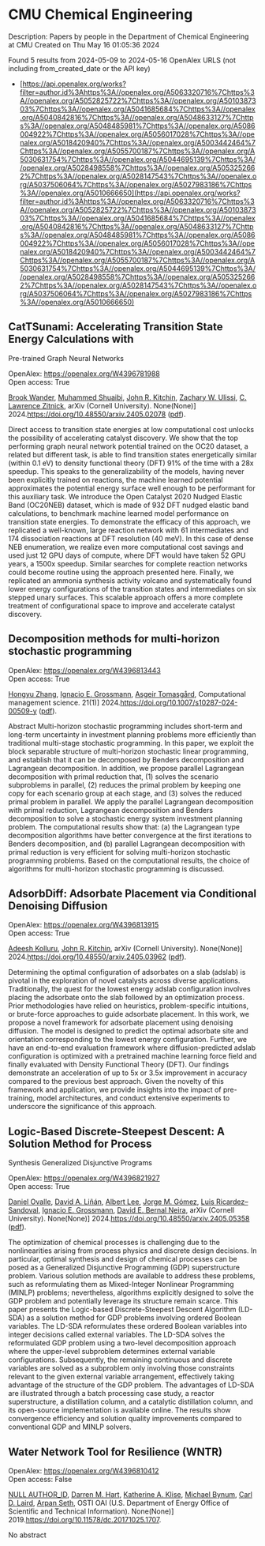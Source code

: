 # CMU Chemical Engineering
Description: Papers by people in the Department of Chemical Engineering at CMU
Created on Thu May 16 01:05:36 2024

Found 5 results from 2024-05-09 to 2024-05-16
OpenAlex URLS (not including from_created_date or the API key)
- [https://api.openalex.org/works?filter=author.id%3Ahttps%3A//openalex.org/A5063320716%7Chttps%3A//openalex.org/A5052825722%7Chttps%3A//openalex.org/A5010387303%7Chttps%3A//openalex.org/A5041685684%7Chttps%3A//openalex.org/A5040842816%7Chttps%3A//openalex.org/A5048633127%7Chttps%3A//openalex.org/A5048485981%7Chttps%3A//openalex.org/A5086004922%7Chttps%3A//openalex.org/A5056017028%7Chttps%3A//openalex.org/A5018420940%7Chttps%3A//openalex.org/A5003442464%7Chttps%3A//openalex.org/A5055700187%7Chttps%3A//openalex.org/A5030631754%7Chttps%3A//openalex.org/A5044695139%7Chttps%3A//openalex.org/A5028498558%7Chttps%3A//openalex.org/A5053252662%7Chttps%3A//openalex.org/A5028147543%7Chttps%3A//openalex.org/A5037506064%7Chttps%3A//openalex.org/A5027983186%7Chttps%3A//openalex.org/A5010666650](https://api.openalex.org/works?filter=author.id%3Ahttps%3A//openalex.org/A5063320716%7Chttps%3A//openalex.org/A5052825722%7Chttps%3A//openalex.org/A5010387303%7Chttps%3A//openalex.org/A5041685684%7Chttps%3A//openalex.org/A5040842816%7Chttps%3A//openalex.org/A5048633127%7Chttps%3A//openalex.org/A5048485981%7Chttps%3A//openalex.org/A5086004922%7Chttps%3A//openalex.org/A5056017028%7Chttps%3A//openalex.org/A5018420940%7Chttps%3A//openalex.org/A5003442464%7Chttps%3A//openalex.org/A5055700187%7Chttps%3A//openalex.org/A5030631754%7Chttps%3A//openalex.org/A5044695139%7Chttps%3A//openalex.org/A5028498558%7Chttps%3A//openalex.org/A5053252662%7Chttps%3A//openalex.org/A5028147543%7Chttps%3A//openalex.org/A5037506064%7Chttps%3A//openalex.org/A5027983186%7Chttps%3A//openalex.org/A5010666650)

## CatTSunami: Accelerating Transition State Energy Calculations with
  Pre-trained Graph Neural Networks   

OpenAlex: https://openalex.org/W4396781988    
Open access: True
    
[Brook Wander](https://openalex.org/A5029824000), [Muhammed Shuaibi](https://openalex.org/A5004640526), [John R. Kitchin](https://openalex.org/A5003442464), [Zachary W. Ulissi](https://openalex.org/A5024574386), [C. Lawrence Zitnick](https://openalex.org/A5058450549), arXiv (Cornell University). None(None)] 2024.https://doi.org/10.48550/arxiv.2405.02078 ([pdf](https://arxiv.org/pdf/2405.02078)).
    
Direct access to transition state energies at low computational cost unlocks the possibility of accelerating catalyst discovery. We show that the top performing graph neural network potential trained on the OC20 dataset, a related but different task, is able to find transition states energetically similar (within 0.1 eV) to density functional theory (DFT) 91% of the time with a 28x speedup. This speaks to the generalizability of the models, having never been explicitly trained on reactions, the machine learned potential approximates the potential energy surface well enough to be performant for this auxiliary task. We introduce the Open Catalyst 2020 Nudged Elastic Band (OC20NEB) dataset, which is made of 932 DFT nudged elastic band calculations, to benchmark machine learned model performance on transition state energies. To demonstrate the efficacy of this approach, we replicated a well-known, large reaction network with 61 intermediates and 174 dissociation reactions at DFT resolution (40 meV). In this case of dense NEB enumeration, we realize even more computational cost savings and used just 12 GPU days of compute, where DFT would have taken 52 GPU years, a 1500x speedup. Similar searches for complete reaction networks could become routine using the approach presented here. Finally, we replicated an ammonia synthesis activity volcano and systematically found lower energy configurations of the transition states and intermediates on six stepped unary surfaces. This scalable approach offers a more complete treatment of configurational space to improve and accelerate catalyst discovery.    

    

## Decomposition methods for multi-horizon stochastic programming   

OpenAlex: https://openalex.org/W4396813443    
Open access: True
    
[Hongyu Zhang](https://openalex.org/A5058691896), [Ignacio E. Grossmann](https://openalex.org/A5056017028), [Asgeir Tomasgård](https://openalex.org/A5068032633), Computational management science. 21(1)] 2024.https://doi.org/10.1007/s10287-024-00509-y ([pdf](https://link.springer.com/content/pdf/10.1007/s10287-024-00509-y.pdf)).
    
Abstract Multi-horizon stochastic programming includes short-term and long-term uncertainty in investment planning problems more efficiently than traditional multi-stage stochastic programming. In this paper, we exploit the block separable structure of multi-horizon stochastic linear programming, and establish that it can be decomposed by Benders decomposition and Lagrangean decomposition. In addition, we propose parallel Lagrangean decomposition with primal reduction that, (1) solves the scenario subproblems in parallel, (2) reduces the primal problem by keeping one copy for each scenario group at each stage, and (3) solves the reduced primal problem in parallel. We apply the parallel Lagrangean decomposition with primal reduction, Lagrangean decomposition and Benders decomposition to solve a stochastic energy system investment planning problem. The computational results show that: (a) the Lagrangean type decomposition algorithms have better convergence at the first iterations to Benders decomposition, and (b) parallel Lagrangean decomposition with primal reduction is very efficient for solving multi-horizon stochastic programming problems. Based on the computational results, the choice of algorithms for multi-horizon stochastic programming is discussed.    

    

## AdsorbDiff: Adsorbate Placement via Conditional Denoising Diffusion   

OpenAlex: https://openalex.org/W4396813915    
Open access: True
    
[Adeesh Kolluru](https://openalex.org/A5017163658), [John R. Kitchin](https://openalex.org/A5003442464), arXiv (Cornell University). None(None)] 2024.https://doi.org/10.48550/arxiv.2405.03962 ([pdf](https://arxiv.org/pdf/2405.03962)).
    
Determining the optimal configuration of adsorbates on a slab (adslab) is pivotal in the exploration of novel catalysts across diverse applications. Traditionally, the quest for the lowest energy adslab configuration involves placing the adsorbate onto the slab followed by an optimization process. Prior methodologies have relied on heuristics, problem-specific intuitions, or brute-force approaches to guide adsorbate placement. In this work, we propose a novel framework for adsorbate placement using denoising diffusion. The model is designed to predict the optimal adsorbate site and orientation corresponding to the lowest energy configuration. Further, we have an end-to-end evaluation framework where diffusion-predicted adslab configuration is optimized with a pretrained machine learning force field and finally evaluated with Density Functional Theory (DFT). Our findings demonstrate an acceleration of up to 5x or 3.5x improvement in accuracy compared to the previous best approach. Given the novelty of this framework and application, we provide insights into the impact of pre-training, model architectures, and conduct extensive experiments to underscore the significance of this approach.    

    

## Logic-Based Discrete-Steepest Descent: A Solution Method for Process
  Synthesis Generalized Disjunctive Programs   

OpenAlex: https://openalex.org/W4396821927    
Open access: True
    
[Daniel Ovalle](https://openalex.org/A5067396423), [David A. Liñán](https://openalex.org/A5000130135), [Albert Lee](https://openalex.org/A5049888866), [Jorge M. Gómez](https://openalex.org/A5077662305), [Luis Ricardez–Sandoval](https://openalex.org/A5043725286), [Ignacio E. Grossmann](https://openalex.org/A5056017028), [David E. Bernal Neira](https://openalex.org/A5015746295), arXiv (Cornell University). None(None)] 2024.https://doi.org/10.48550/arxiv.2405.05358 ([pdf](https://arxiv.org/pdf/2405.05358)).
    
The optimization of chemical processes is challenging due to the nonlinearities arising from process physics and discrete design decisions. In particular, optimal synthesis and design of chemical processes can be posed as a Generalized Disjunctive Programming (GDP) superstructure problem. Various solution methods are available to address these problems, such as reformulating them as Mixed-Integer Nonlinear Programming (MINLP) problems; nevertheless, algorithms explicitly designed to solve the GDP problem and potentially leverage its structure remain scarce. This paper presents the Logic-based Discrete-Steepest Descent Algorithm (LD-SDA) as a solution method for GDP problems involving ordered Boolean variables. The LD-SDA reformulates these ordered Boolean variables into integer decisions called external variables. The LD-SDA solves the reformulated GDP problem using a two-level decomposition approach where the upper-level subproblem determines external variable configurations. Subsequently, the remaining continuous and discrete variables are solved as a subproblem only involving those constraints relevant to the given external variable arrangement, effectively taking advantage of the structure of the GDP problem. The advantages of LD-SDA are illustrated through a batch processing case study, a reactor superstructure, a distillation column, and a catalytic distillation column, and its open-source implementation is available online. The results show convergence efficiency and solution quality improvements compared to conventional GDP and MINLP solvers.    

    

## Water Network Tool for Resilience (WNTR)   

OpenAlex: https://openalex.org/W4396810412    
Open access: False
    
[NULL AUTHOR_ID](https://openalex.org/A9999999999), [Darren M. Hart](https://openalex.org/A5018784215), [Katherine A. Klise](https://openalex.org/A5010219882), [Michael Bynum](https://openalex.org/A5031357535), [Carl D. Laird](https://openalex.org/A5030631754), [Arpan Seth](https://openalex.org/A5007996480), OSTI OAI (U.S. Department of Energy Office of Scientific and Technical Information). None(None)] 2019.https://doi.org/10.11578/dc.20171025.1707.
    
No abstract    

    
